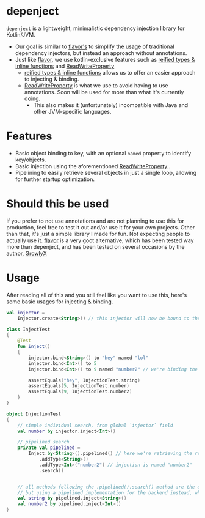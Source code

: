 # depenject

`depenject` is a lightweight, minimalistic dependency injection library for Kotlin/JVM.

* Our goal is similar to [flavor's](https://github.com/GrowlyX/flavor) to simplify the usage of traditional dependency
  injectors, but instead an approach without annotations.
* Just like [flavor](https://github.com/GrowlyX/flavor), we use kotlin-exclusive features such
  as [reified types & inline functions](https://kotlinlang.org/docs/inline-functions.html)
  and [ReadWriteProperty](https://kotlinlang.org/api/latest/jvm/stdlib/kotlin.properties/-read-write-property/)
    * [reified types & inline functions](https://kotlinlang.org/docs/inline-functions.html) allows us to offer an easier
      approach to injecting & binding.
    * [ReadWriteProperty](https://kotlinlang.org/api/latest/jvm/stdlib/kotlin.properties/-read-write-property/) is what
      we use to avoid having to use annotations. Soon will be used for more than what it's currently doing.
        * This also makes it (unfortunately) incompatible with Java and other JVM-specific languages.

# Features

* Basic object binding to key, with an optional `named` property to identify key/objects.
* Basic injection using the
  aforementioned [ReadWriteProperty](https://kotlinlang.org/api/latest/jvm/stdlib/kotlin.properties/-read-write-property/)
  .
* Pipelining to easily retrieve several objects in just a single loop, allowing for further startup optimization.

# Should this be used

If you prefer to not use annotations and are not planning to use this for production, feel free to test it out and/or
use it for your own projects. Other than that, it's just a simple library I made for fun. Not expecting people to
actually use it. [flavor](https://github.com/GrowlyX/flavor) is a very goot alternative, which has been tested way more
than depenject, and has been tested on several occasions by the author, [GrowlyX](https://github.com/GrowlyX)

# Usage

After reading all of this and you still feel like you want to use this, here's some basic usages for injecting &
binding.

```kotlin
val injector =
    Injector.create<String>() // this injector will now be bound to the String parent, and will thus be able to be retrieved using the String parent identifier.

class InjectTest
{
    @Test
    fun inject()
    {
        injector.bind<String>() to "hey" named "lol"
        injector.bind<Int>() to 5
        injector.bind<Int>() to 9 named "number2" // we're binding the Int type with value 9 to an identifier, namely the "number2" identifier.

        assertEquals("hey", InjectionTest.string)
        assertEquals(5, InjectionTest.number)
        assertEquals(9, InjectionTest.number2)
    }
}

object InjectionTest
{
    // simple individual search, from global `injector` field
    val number by injector.inject<Int>()

    // pipelined search
    private val pipelined =
        Inject.by<String>().pipelined() // here we're retrieving the registered Injector to the "String" parent.
            .addType<String>()
            .addType<Int>("number2") // injection is named "number2"
            .search()


    // all methods following the .pipelined().search() method are the exact same implementation as in Injector and Inject, 
    // but using a pipelined implementation for the backend instead, which means the methods are exactly the same as the aftermentioned classes.
    val string by pipelined.inject<String>()
    val number2 by pipelined.inject<Int>()
}
```